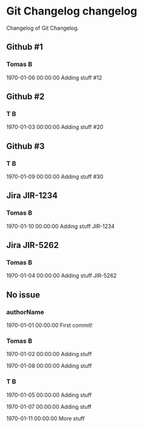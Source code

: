 # Git Changelog changelog

Changelog of Git Changelog.

## Github #1
### Tomas B
1970-01-06 00:00:00
Adding stuff #12


## Github #2
### T B
1970-01-03 00:00:00
Adding stuff #20


## Github #3
### T B
1970-01-09 00:00:00
Adding stuff
 #30


## Jira JIR-1234
### Tomas B
1970-01-10 00:00:00
Adding stuff JIR-1234


## Jira JIR-5262
### Tomas B
1970-01-04 00:00:00
Adding stuff 
  JIR-5262


## No issue 
### authorName
1970-01-01 00:00:00
First commit!


### Tomas B
1970-01-02 00:00:00
Adding stuff

1970-01-08 00:00:00
Adding stuff


### T B
1970-01-05 00:00:00
Adding stuff

1970-01-07 00:00:00
Adding stuff

1970-01-11 00:00:00
More stuff